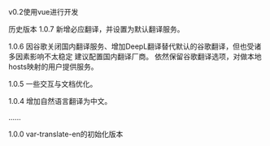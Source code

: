 v0.2使用vue进行开发


历史版本
1.0.7
新增必应翻译，并设置为默认翻译服务。

1.0.6
因谷歌关闭国内翻译服务、增加DeepL翻译替代默认的谷歌翻译，但也受诸多因素影响不太稳定 建议配置国内翻译厂商。 依然保留谷歌翻译选项，对做本地hosts映射的用户提供服务。

1.0.5
一些交互与文档优化。

1.0.4
增加自然语言翻译为中文。

......

1.0.0
var-translate-en的初始化版本